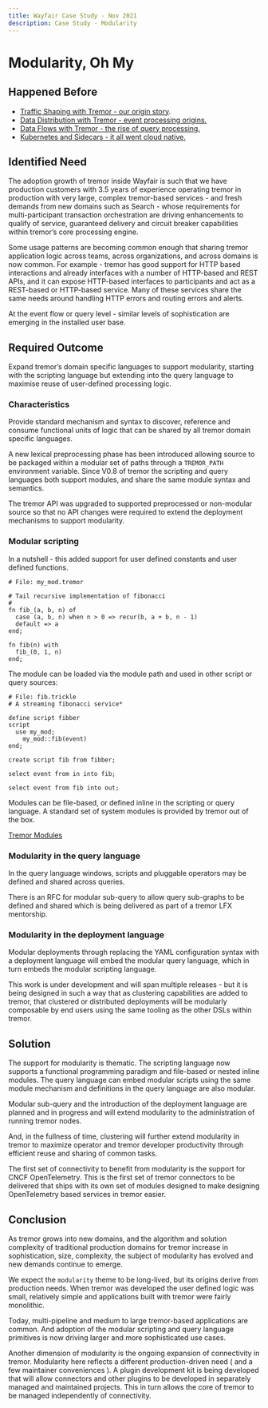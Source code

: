 ```yaml
---
title: Wayfair Case Study - Nov 2021
description: Case Study - Modularity
---
```


# Modularity, Oh My

## Happened Before

* [Traffic Shaping with Tremor - our origin story](/blog/2021_11_09_wayfair_traffic_shaping).
* [Data Distribution with Tremor - event processing origins.](/blog/2021_11_09_wayfair_data_distribution)
* [Data Flows with Tremor - the rise of query processing.](/blog/2021_11_09_wayfair_data_flow)
* [Kubernetes and Sidecars - it all went cloud native.](/blog/2021_11_09_wayfair_kubernetes_sidecars)

## Identified Need

The adoption growth of tremor inside Wayfair is such that we have
production customers with 3.5 years of experience operating tremor in
production with very large, complex tremor-based services - and fresh
demands from new domains such as Search - whose requirements for
multi-participant transaction orchestration are driving enhancements to
qualify of service, guaranteed delivery and circuit breaker capabilities
within tremor’s core processing engine.

Some usage patterns are becoming common enough that sharing tremor
application logic across teams, across organizations, and across domains
is now common. For example - tremor has good support for HTTP based
interactions and already interfaces with a number of HTTP-based and REST
APIs, and it can expose HTTP-based interfaces to participants and act as
a REST-based or HTTP-based service. Many of these services share the
same needs around handling HTTP errors and routing errors and alerts.

At the event flow or query level - similar levels of sophistication are
emerging in the installed user base.

## Required Outcome

Expand tremor’s domain specific languages to support modularity,
starting with the scripting language but extending into the query
language to maximise reuse of user-defined processing logic.

### Characteristics

Provide standard mechanism and syntax to discover, reference and consume
functional units of logic that can be shared by all tremor domain
specific languages.

A new lexical preprocessing phase has been introduced allowing source to
be packaged within a modular set of paths through a `TREMOR_PATH` environment
variable. Since V0.8 of tremor the scripting and query languages both
support modules, and share the same module syntax and semantics.

The tremor API was upgraded to supported preprocessed or non-modular
source so that no API changes were required to extend the deployment
mechanisms to support modularity.

### Modular scripting

In a nutshell - this added support for user defined constants and user
defined functions.

```tremor
# File: my_mod.tremor

# Tail recursive implementation of fibonacci
#
fn fib_(a, b, n) of
  case (a, b, n) when n > 0 => recur(b, a + b, n - 1)
  default => a
end;

fn fib(n) with
  fib_(0, 1, n)
end;
```

The module can be loaded via the module path and used in other script or query sources:  

```trickle   
# File: fib.trickle  
# A streaming fibonacci service*

define script fibber
script
  use my_mod;
    my_mod::fib(event)
end;

create script fib from fibber;

select event from in into fib;

select event from fib into out;
```

Modules can be file-based, or defined inline in the scripting or query
language. A standard set of system modules is provided by tremor out of the box.

[Tremor Modules](https://www.tremor.rs/docs/tremor-script/modules)  
  
### Modularity in the query language

In the query language windows, scripts and pluggable operators may be
defined and shared across queries.

There is an RFC for modular sub-query to allow query sub-graphs to be
defined and shared which is being delivered as part of a tremor LFX
mentorship.
  
### Modularity in the deployment language
  
Modular deployments through replacing the YAML configuration syntax with
a deployment language will embed the modular query language, which in turn
embeds the modular scripting language.  
  
This work is under development and will span multiple releases - but it
is being designed in such a way that as clustering capabilities are added to tremor, that
clustered or  distributed deployments will be modularly composable by end users using
the same  tooling as the other DSLs within tremor.

## Solution

The support for modularity is thematic. The scripting language now
supports a functional programming paradigm and file-based or nested
inline modules. The query language can embed modular scripts using the
same module mechanism and definitions in the query language are also
modular.

Modular sub-query and the introduction of the deployment language are
planned and in progress and will extend modularity to the administration
of running tremor nodes.

And, in the fullness of time, clustering will further extend modularity
in tremor to maximize operator and tremor developer productivity through
efficient reuse and sharing of common tasks.

The first set of connectivity to benefit from modularity is the support
for CNCF OpenTelemetry. This is the first set of tremor connectors to be
delivered that ships with its own set of modules designed to make
designing OpenTelemetry based services in tremor easier.

## Conclusion

As tremor grows into new domains, and the algorithm and solution
complexity of traditional production domains for tremor increase in
sophistication, size, complexity, the subject of modularity has evolved
and new demands continue to emerge.  
  
We expect the `modularity` theme to be long-lived, but its origins
derive from production needs. When tremor was developed the user defined
logic was small, relatively simple and applications built with tremor
were fairly monolithic.  
  
Today, multi-pipeline and medium to large tremor-based applications are
common. And adoption of the modular scripting and query language
primitives is now driving larger and more sophisticated use cases.

Another dimension of modularity is the ongoing expansion of connectivity
in tremor. Modularity here reflects a different production-driven need (
and a few maintainer conveniences ). A plugin development kit is being
developed that will allow connectors and other plugins to be developed
in separately managed and maintained projects. This in turn allows the
core of tremor to be managed independently of connectivity.

